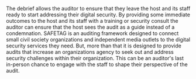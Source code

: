 
The debrief allows the auditor to ensure that they leave the host and its staff ready to start addressing their digital security. By providing some immediate outcomes to the host and its staff with a training or security consult the auditor can ensure that the host sees the audit as a guide instead of a condemnation. SAFETAG is an auditing framework designed to connect small civil society organizations and independent media outlets to the digital security services they need. But, more than that it is designed to provide audits that increase an organizations agency to seek out and address security challenges within their organization. This can be an auditor's last in-person chance to engage with the staff to shape their perspective of the audit.
